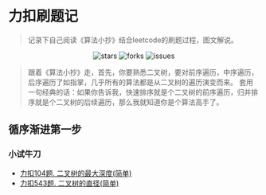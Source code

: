 # 力扣刷题记

> 记录下自己阅读《算法小抄》结合leetcode的刷题过程，图文解说。

<div align="center">
    <img src="https://img.shields.io/github/stars/dartsmen1114/Algorithm" alt="stars" />
    <img src="https://img.shields.io/github/forks/dartsmen1114/Algorithm" alt="forks" />
    <img src="https://img.shields.io/github/issues/dartsmen1114/Algorithm" alt="issues" />
</div>

> 跟着《算法小抄》走，首先，你要熟悉二叉树，要对前序遍历，中序遍历，后序遍历了如指掌，几乎所有的算法都是从二叉树的遍历演变而来。
> 套用一句经典的话：如果你告诉我，快速排序就是个二叉树的前序遍历，归并排序就是个二叉树的后续遍历，那么我就知道你是个算法高手了。

## 循序渐进第一步

### 小试牛刀
* [力扣104题. 二叉树的最大深度(简单)](doc/primarySchool/Q_104.md)
* [力扣543题. 二叉树的直径(简单)](doc/primarySchool/Q_543.md)



